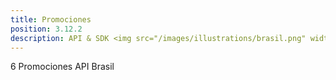 ```yaml
---
title: Promociones
position: 3.12.2
description: API & SDK <img src="/images/illustrations/brasil.png" width="50">
---
```


6 Promociones API Brasil
